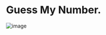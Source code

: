 # Guess My Number.
![image](https://github.com/user-attachments/assets/4a064c72-605b-4b5f-8fc5-7a3fd1bb2cc8)

